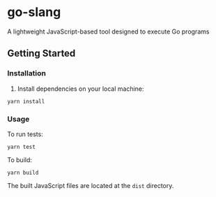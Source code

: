 # go-slang

A lightweight JavaScript-based tool designed to execute Go programs

## Getting Started

### Installation

1. Install dependencies on your local machine:

```
yarn install
```

### Usage

To run tests:
```
yarn test
```

To build:

```
yarn build
```
The built JavaScript files are located at the `dist` directory.